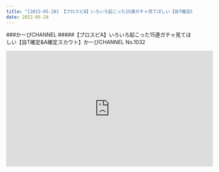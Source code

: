 ```yaml
---
title: "[2022-05-28] 【プロスピA】いろいろ起こった15連ガチャ見てほしい【自T確定&amp;A確定スカウト】かーぴCHANNEL No.1032 他"
date: 2022-05-28
---
```

###かーぴCHANNEL
#####【プロスピA】いろいろ起こった15連ガチャ見てほしい【自T確定&amp;A確定スカウト】かーぴCHANNEL No.1032
<iframe width="560" height="315" src="https://www.youtube.com/embed/cPXP1ztg1fM" frameborder="0" allow="accelerometer; autoplay; clipboard-write; encrypted-media; gyroscope; picture-in-picture" allowfullscreen></iframe>

